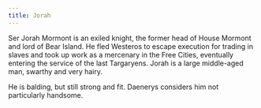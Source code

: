 ```yaml
---
title: Jorah
---
```


Ser Jorah Mormont is an exiled knight, the former head of House Mormont and lord of Bear Island. He fled Westeros to escape execution for trading in slaves and took up work as a mercenary in the Free Cities, eventually entering the service of the last Targaryens. Jorah is a large middle-aged man, swarthy and very hairy.

He is balding, but still strong and fit. Daenerys considers him not particularly handsome.


